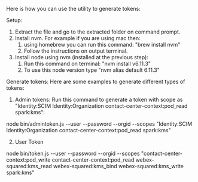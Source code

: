 Here is how you can use the utility to generate tokens:

Setup:

1. Extract the file and go to the extracted folder on command prompt.
2. Install nvm. For example if you are using mac then:
	1. using homebrew you can run this command: "brew install nvm"
	2. Follow the instructions on output terminal.
3. Install node using nvm (installed at the previous step):
	1. Run this command on terminal: "nvm install v6.11.3"
	2. To use this node version type "nvm alias default 6.11.3"

Generate tokens:
Here are some examples to generate different types of tokens:

1. Admin tokens:
Run this command to generate a token with scope as "Identity:SCIM Identity:Organization contact-center-context:pod_read spark:kms":

node bin/admintoken.js --user <Admin user name> --password <Password> --orgid <Org Id> --scopes "Identity:SCIM Identity:Organization contact-center-context:pod_read spark:kms"

2. User Token

node bin/token.js --user <user name> --password <Password> --orgid <Org Id> --scopes "contact-center-context:pod_write contact-center-context:pod_read webex-squared:kms_read webex-squared:kms_bind webex-squared:kms_write spark:kms"

